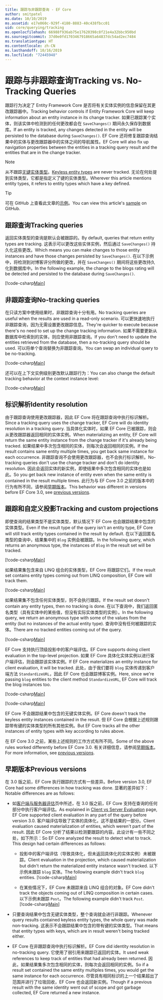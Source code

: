 ```yaml
---
title: 跟踪与非跟踪查询 - EF Core
author: smitpatel
ms.date: 10/10/2019
ms.assetid: e17e060c-929f-4180-8883-40c438fbcc01
uid: core/querying/tracking
ms.openlocfilehash: 66988f936ab75e17620398c8f21e4a32bbc950bd
ms.sourcegitcommit: 37d0e0fd1703467918665a64837dc54ad2ec7484
ms.translationtype: HT
ms.contentlocale: zh-CN
ms.lasthandoff: 10/16/2019
ms.locfileid: "72445948"
---
```

# <a name="tracking-vs-no-tracking-queries"></a><span data-ttu-id="d565b-102">跟踪与非跟踪查询</span><span class="sxs-lookup"><span data-stu-id="d565b-102">Tracking vs. No-Tracking Queries</span></span>

<span data-ttu-id="d565b-103">跟踪行为决定了 Entity Framework Core 是否将有关实体实例的信息保留在其更改跟踪器中。</span><span class="sxs-lookup"><span data-stu-id="d565b-103">Tracking behavior controls if Entity Framework Core will keep information about an entity instance in its change tracker.</span></span> <span data-ttu-id="d565b-104">如果已跟踪某个实体，则该实体中检测到的任何更改都会在 `SaveChanges()` 期间永久保存到数据库。</span><span class="sxs-lookup"><span data-stu-id="d565b-104">If an entity is tracked, any changes detected in the entity will be persisted to the database during `SaveChanges()`.</span></span> <span data-ttu-id="d565b-105">EF Core 还将修复跟踪查询结果中的实体与更改跟踪器中的实体之间的导航属性。</span><span class="sxs-lookup"><span data-stu-id="d565b-105">EF Core will also fix up navigation properties between the entities in a tracking query result and the entities that are in the change tracker.</span></span>

> [!NOTE]
> <span data-ttu-id="d565b-106">从不跟踪[无键实体类型](xref:core/modeling/keyless-entity-types)。</span><span class="sxs-lookup"><span data-stu-id="d565b-106">[Keyless entity types](xref:core/modeling/keyless-entity-types) are never tracked.</span></span> <span data-ttu-id="d565b-107">无论在何处提到实体类型，它都是指定义了键的实体类型。</span><span class="sxs-lookup"><span data-stu-id="d565b-107">Wherever this article mentions entity types, it refers to entity types which have a key defined.</span></span>

> [!TIP]  
> <span data-ttu-id="d565b-108">可在 GitHub 上查看此文章的[示例](https://github.com/aspnet/EntityFramework.Docs/tree/master/samples/core/Querying)。</span><span class="sxs-lookup"><span data-stu-id="d565b-108">You can view this article's [sample](https://github.com/aspnet/EntityFramework.Docs/tree/master/samples/core/Querying) on GitHub.</span></span>

## <a name="tracking-queries"></a><span data-ttu-id="d565b-109">跟踪查询</span><span class="sxs-lookup"><span data-stu-id="d565b-109">Tracking queries</span></span>

<span data-ttu-id="d565b-110">返回实体类型的查询是默认会被跟踪的。</span><span class="sxs-lookup"><span data-stu-id="d565b-110">By default, queries that return entity types are tracking.</span></span> <span data-ttu-id="d565b-111">这表示可以更改这些实体实例，然后通过 `SaveChanges()` 持久化这些更改。</span><span class="sxs-lookup"><span data-stu-id="d565b-111">Which means you can make changes to those entity instances and have those changes persisted by `SaveChanges()`.</span></span> <span data-ttu-id="d565b-112">在以下示例中，将检测到对博客评分所做的更改，并在 `SaveChanges()` 期间将这些更改持久化到数据库中。</span><span class="sxs-lookup"><span data-stu-id="d565b-112">In the following example, the change to the blogs rating will be detected and persisted to the database during `SaveChanges()`.</span></span>

[!code-csharp[Main](../../../samples/core/Querying/Tracking/Sample.cs#Tracking)]

## <a name="no-tracking-queries"></a><span data-ttu-id="d565b-113">非跟踪查询</span><span class="sxs-lookup"><span data-stu-id="d565b-113">No-tracking queries</span></span>

<span data-ttu-id="d565b-114">在只读方案中使用结果时，非跟踪查询十分有用。</span><span class="sxs-lookup"><span data-stu-id="d565b-114">No tracking queries are useful when the results are used in a read-only scenario.</span></span> <span data-ttu-id="d565b-115">可以更快速地执行非跟踪查询，因为无需设置更改跟踪信息。</span><span class="sxs-lookup"><span data-stu-id="d565b-115">They're quicker to execute because there's no need to set up the change tracking information.</span></span> <span data-ttu-id="d565b-116">如果不需要更新从数据库中检索到的实体，则应使用非跟踪查询。</span><span class="sxs-lookup"><span data-stu-id="d565b-116">If you don't need to update the entities retrieved from the database, then a no-tracking query should be used.</span></span> <span data-ttu-id="d565b-117">可以将单个查询替换为非跟踪查询。</span><span class="sxs-lookup"><span data-stu-id="d565b-117">You can swap an individual query to be no-tracking.</span></span>

[!code-csharp[Main](../../../samples/core/Querying/Tracking/Sample.cs#NoTracking)]

<span data-ttu-id="d565b-118">还可以在上下文实例级别更改默认跟踪行为：</span><span class="sxs-lookup"><span data-stu-id="d565b-118">You can also change the default tracking behavior at the context instance level:</span></span>

[!code-csharp[Main](../../../samples/core/Querying/Tracking/Sample.cs#ContextDefaultTrackingBehavior)]

## <a name="identity-resolution"></a><span data-ttu-id="d565b-119">标识解析</span><span class="sxs-lookup"><span data-stu-id="d565b-119">Identity resolution</span></span>

<span data-ttu-id="d565b-120">由于跟踪查询使用更改跟踪器，因此 EF Core 将在跟踪查询中执行标识解析。</span><span class="sxs-lookup"><span data-stu-id="d565b-120">Since a tracking query uses the change tracker, EF Core will do identity resolution in a tracking query.</span></span> <span data-ttu-id="d565b-121">当具体化实体时，如果 EF Core 已被跟踪，则会从更改跟踪器返回相同的实体实例。</span><span class="sxs-lookup"><span data-stu-id="d565b-121">When materializing an entity, EF Core will return the same entity instance from the change tracker if it's already being tracked.</span></span> <span data-ttu-id="d565b-122">如果结果中多次包含相同的实体，则每次会返回相同的实例。</span><span class="sxs-lookup"><span data-stu-id="d565b-122">If the result contains same entity multiple times, you get back same instance for each occurrence.</span></span> <span data-ttu-id="d565b-123">非跟踪查询不会使用更改跟踪器，也不会执行标识解析。</span><span class="sxs-lookup"><span data-stu-id="d565b-123">No-tracking queries don't use the change tracker and don't do identity resolution.</span></span> <span data-ttu-id="d565b-124">因此会返回实体的新实例，即使结果中多次包含相同的实体也是如此。</span><span class="sxs-lookup"><span data-stu-id="d565b-124">So you get back new instance of entity even when the same entity is contained in the result multiple times.</span></span> <span data-ttu-id="d565b-125">此行为与 EF Core 3.0 之前的版本中的行为有所不同，请参阅[早期版本](#previous-versions)。</span><span class="sxs-lookup"><span data-stu-id="d565b-125">This behavior was different in versions before EF Core 3.0, see [previous versions](#previous-versions).</span></span>

## <a name="tracking-and-custom-projections"></a><span data-ttu-id="d565b-126">跟踪和自定义投影</span><span class="sxs-lookup"><span data-stu-id="d565b-126">Tracking and custom projections</span></span>

<span data-ttu-id="d565b-127">即使查询的结果类型不是实体类型，默认情况下 EF Core 也会跟踪结果中包含的实体类型。</span><span class="sxs-lookup"><span data-stu-id="d565b-127">Even if the result type of the query isn't an entity type, EF Core will still track entity types contained in the result by default.</span></span> <span data-ttu-id="d565b-128">在以下返回匿名类型的查询中，结果集中的 `Blog` 实例会被跟踪。</span><span class="sxs-lookup"><span data-stu-id="d565b-128">In the following query, which returns an anonymous type, the instances of `Blog` in the result set will be tracked.</span></span>

[!code-csharp[Main](../../../samples/core/Querying/Tracking/Sample.cs#CustomProjection1)]

<span data-ttu-id="d565b-129">如果结果集包含来自 LINQ 组合的实体类型，EF Core 将跟踪它们。</span><span class="sxs-lookup"><span data-stu-id="d565b-129">If the result set contains entity types coming out from LINQ composition, EF Core will track them.</span></span>

[!code-csharp[Main](../../../samples/core/Querying/Tracking/Sample.cs#CustomProjection2)]

<span data-ttu-id="d565b-130">如果结果集不包含任何实体类型，则不会执行跟踪。</span><span class="sxs-lookup"><span data-stu-id="d565b-130">If the result set doesn't contain any entity types, then no tracking is done.</span></span> <span data-ttu-id="d565b-131">在以下查询中，我们返回匿名类型（具有实体中的某些值，但没有实际实体类型的实例）。</span><span class="sxs-lookup"><span data-stu-id="d565b-131">In the following query, we return an anonymous type with some of the values from the entity (but no instances of the actual entity type).</span></span> <span data-ttu-id="d565b-132">查询中没有任何被跟踪的实体。</span><span class="sxs-lookup"><span data-stu-id="d565b-132">There are no tracked entities coming out of the query.</span></span>

[!code-csharp[Main](../../../samples/core/Querying/Tracking/Sample.cs#CustomProjection3)]

 <span data-ttu-id="d565b-133">EF Core 支持执行顶级投影中的客户端评估。</span><span class="sxs-lookup"><span data-stu-id="d565b-133">EF Core supports doing client evaluation in the top-level projection.</span></span> <span data-ttu-id="d565b-134">如果 EF Core 具体化实体实例以进行客户端评估，则会跟踪该实体实例。</span><span class="sxs-lookup"><span data-stu-id="d565b-134">If EF Core materializes an entity instance for client evaluation, it will be tracked.</span></span> <span data-ttu-id="d565b-135">此处，由于我们要将 `blog` 实体传递到客户端方法 `StandardizeURL`，因此 EF Core 也会跟踪博客实例。</span><span class="sxs-lookup"><span data-stu-id="d565b-135">Here, since we're passing `blog` entities to the client method `StandardizeURL`, EF Core will track the blog instances too.</span></span>

[!code-csharp[Main](../../../samples/core/Querying/Tracking/Sample.cs#ClientProjection)]

[!code-csharp[Main](../../../samples/core/Querying/Tracking/Sample.cs#ClientMethod)]

<span data-ttu-id="d565b-136">EF Core 不会跟踪结果中包含的无键实体实例。</span><span class="sxs-lookup"><span data-stu-id="d565b-136">EF Core doesn't track the keyless entity instances contained in the result.</span></span> <span data-ttu-id="d565b-137">但 EF Core 会根据上述规则跟踪带有键的实体类型的所有其他实例。</span><span class="sxs-lookup"><span data-stu-id="d565b-137">But EF Core tracks all the other instances of entity types with key according to rules above.</span></span>

<span data-ttu-id="d565b-138">在 EF Core 3.0 之前，某些上述规则的工作方式有所不同。</span><span class="sxs-lookup"><span data-stu-id="d565b-138">Some of the above rules worked differently before EF Core 3.0.</span></span> <span data-ttu-id="d565b-139">有关详细信息，请参阅[早期版本](#previous-versions)。</span><span class="sxs-lookup"><span data-stu-id="d565b-139">For more information, see [previous versions](#previous-versions).</span></span>

## <a name="previous-versions"></a><span data-ttu-id="d565b-140">早期版本</span><span class="sxs-lookup"><span data-stu-id="d565b-140">Previous versions</span></span>

<span data-ttu-id="d565b-141">在 3.0 版之前，EF Core 执行跟踪的方式有一些差异。</span><span class="sxs-lookup"><span data-stu-id="d565b-141">Before version 3.0, EF Core had some differences in how tracking was done.</span></span> <span data-ttu-id="d565b-142">显著的差异如下：</span><span class="sxs-lookup"><span data-stu-id="d565b-142">Notable differences are as follows:</span></span>

- <span data-ttu-id="d565b-143">如[客户端与服务器评估](xref:core/querying/client-eval)页中所述，在 3.0 版之前，EF Core 支持在查询的任何部分中执行客户端评估。</span><span class="sxs-lookup"><span data-stu-id="d565b-143">As explained in [Client vs Server Evaluation](xref:core/querying/client-eval) page, EF Core supported client evaluation in any part of the query before version 3.0.</span></span> <span data-ttu-id="d565b-144">客户端评估导致了实体的具体化，这不是结果的一部分。</span><span class="sxs-lookup"><span data-stu-id="d565b-144">Client evaluation caused materialization of entities, which weren't part of the result.</span></span> <span data-ttu-id="d565b-145">因此 EF Core 分析了结果以检测要跟踪的内容。此设计有一些不同之处，如下所示：</span><span class="sxs-lookup"><span data-stu-id="d565b-145">So EF Core analyzed the result to detect what to track. This design had certain differences as follows:</span></span>
  - <span data-ttu-id="d565b-146">投影中的客户端评估（导致具体化，但未返回具体化的实体实例）未被跟踪。</span><span class="sxs-lookup"><span data-stu-id="d565b-146">Client evaluation in the projection, which caused materialization but didn't return the materialized entity instance wasn't tracked.</span></span> <span data-ttu-id="d565b-147">以下示例未跟踪 `blog` 实体。</span><span class="sxs-lookup"><span data-stu-id="d565b-147">The following example didn't track `blog` entities.</span></span>
    [!code-csharp[Main](../../../samples/core/Querying/Tracking/Sample.cs#ClientProjection)]

  - <span data-ttu-id="d565b-148">在某些情况下，EF Core 未跟踪来自 LINQ 组合的对象。</span><span class="sxs-lookup"><span data-stu-id="d565b-148">EF Core didn't track the objects coming out of LINQ composition in certain cases.</span></span> <span data-ttu-id="d565b-149">以下示例未跟踪 `Post`。</span><span class="sxs-lookup"><span data-stu-id="d565b-149">The following example didn't track `Post`.</span></span>
    [!code-csharp[Main](../../../samples/core/Querying/Tracking/Sample.cs#CustomProjection2)]

- <span data-ttu-id="d565b-150">只要查询结果中包含无键实体类型，整个查询就会进行非跟踪。</span><span class="sxs-lookup"><span data-stu-id="d565b-150">Whenever query results contained keyless entity types, the whole query was made non-tracking.</span></span> <span data-ttu-id="d565b-151">这表示不会跟踪结果中包含的带有键的实体类型。</span><span class="sxs-lookup"><span data-stu-id="d565b-151">That means that entity types with keys, which are in result weren't being tracked either.</span></span>
- <span data-ttu-id="d565b-152">EF Core 在非跟踪查询中执行标识解析。</span><span class="sxs-lookup"><span data-stu-id="d565b-152">EF Core did identity resolution in no-tracking query.</span></span> <span data-ttu-id="d565b-153">它使用了弱引用来跟踪已返回的实体。</span><span class="sxs-lookup"><span data-stu-id="d565b-153">It used weak references to keep track of entities that had already been returned.</span></span> <span data-ttu-id="d565b-154">因此，如果结果集多次包含相同的实体，则每次会返回相同的实例。</span><span class="sxs-lookup"><span data-stu-id="d565b-154">So if a result set contained the same entity multiples times, you would get the same instance for each occurrence.</span></span> <span data-ttu-id="d565b-155">尽管具有相同标识的上一个结果超出了范围并进行了垃圾回收，EF Core 也会返回新实例。</span><span class="sxs-lookup"><span data-stu-id="d565b-155">Though if a previous result with the same identity went out of scope and got garbage collected, EF Core returned a new instance.</span></span>
